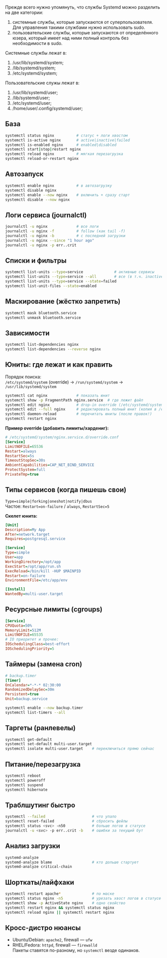 Прежде всего нужно упомянуть, что службы Systemd можно разделить на две категории:
1) системные службы, которые запускаются от суперпользователя. Для управления такими службами нужно использовать sudo. 
2) пользовательские службы, которые запускаются от определённого юзера, который имеет над ними полный контроль без необходимости в sudo.

Системные службы лежат в:
1) /usr/lib/systemd/system;
2) /lib/systemd/system;
3) /etc/systemd/system;

Пользовательские служы лежат в:
1) /usr/lib/systemd/user;
2) /lib/systemd/user;
3) /etc/systemd/user;
4) /home/user/.config/systemd/user;
## База

```bash
systemctl status nginx          # статус + логи хвостом
systemctl is-active nginx       # active|inactive|failed
systemctl is-enabled nginx      # enabled|disabled
systemctl start|stop|restart nginx
systemctl reload nginx          # мягкая перезагрузка
systemctl reload-or-restart nginx
```

## Автозапуск

```bash
systemctl enable nginx          # в автозагрузку
systemctl disable nginx
systemctl enable --now nginx    # включить + сразу старт
systemctl disable --now nginx
```

## Логи сервиса (journalctl)

```bash
journalctl -u nginx             # все логи
journalctl -u nginx -f          # follow (как tail -f)
journalctl -u nginx -b          # с последней загрузки
journalctl -u nginx --since "1 hour ago"
journalctl -u nginx -p err..crit
```

## Списки и фильтры

```bash
systemctl list-units --type=service              # активные сервисы
systemctl list-units --type=service --all        # все (в т.ч. inactive)
systemctl list-units --type=service --state=failed
systemctl list-unit-files --state=enabled
```

## Маскирование (жёстко запретить)

```bash
systemctl mask bluetooth.service
systemctl unmask bluetooth.service
```

## Зависимости

```bash
systemctl list-dependencies nginx
systemctl list-dependencies --reverse nginx
```

## Юниты: где лежат и как править

Порядок поиска:  
`/etc/systemd/system` (override) → `/run/systemd/system` → `/usr/lib/systemd/system`

```bash
systemctl cat nginx             # показать юнит
systemctl show -p FragmentPath nginx.service  # где лежит файл
systemctl edit nginx            # drop-in override (/etc/systemd/system/nginx.service.d/override.conf)
systemctl edit --full nginx     # редактировать полный юнит (копия в /etc)
systemctl daemon-reload         # перечитать юниты (после правок!)
systemctl restart nginx
```

**Пример override (добавить лимиты/хардениг):**

```ini
# /etc/systemd/system/nginx.service.d/override.conf
[Service]
LimitNOFILE=65536
Restart=always
RestartSec=5s
TimeoutStopSec=30s
AmbientCapabilities=CAP_NET_BIND_SERVICE
ProtectSystem=full
PrivateTmp=true
```

## Типы сервисов (когда пишешь свои)

`Type=simple|forking|oneshot|notify|dbus`  
Частое: `Restart=on-failure` / `always`, `RestartSec=5`

**Скелет юнита:**

```ini
[Unit]
Description=My App
After=network.target
Requires=postgresql.service

[Service]
Type=simple
User=app
WorkingDirectory=/opt/app
ExecStart=/opt/app/run.sh
ExecReload=/bin/kill -HUP $MAINPID
Restart=on-failure
EnvironmentFile=/etc/app/env

[Install]
WantedBy=multi-user.target
```

## Ресурсные лимиты (cgroups)

```ini
[Service]
CPUQuota=50%
MemoryLimit=512M
LimitNOFILE=65535
# IO приоритет и прочее:
IOSchedulingClass=best-effort
IOSchedulingPriority=5
```

## Таймеры (замена cron)

```ini
# backup.timer
[Timer]
OnCalendar=*-*-* 02:30:00
RandomizedDelaySec=30m
Persistent=true
Unit=backup.service
```

```bash
systemctl enable --now backup.timer
systemctl list-timers --all
```

## Таргеты (ранлевелы)

```bash
systemctl get-default
systemctl set-default multi-user.target
systemctl isolate multi-user.target    # переключиться прямо сейчас
```

## Питание/перезагрузка

```bash
systemctl reboot
systemctl poweroff
systemctl suspend
systemctl hibernate
```

## Траблшутинг быстро

```bash
systemctl --failed                     # что упало
systemctl reset-failed                 # сбросить фейлы
systemctl status <svc> -n50            # больше логов в статусе
journalctl -u <svc> -p err..crit -b    # ошибки за текущий бут
```

## Анализ загрузки

```bash
systemd-analyze
systemd-analyze blame                  # кто дольше стартует
systemd-analyze critical-chain
```

## Шорткаты/лайфхаки

```bash
systemctl restart apache*              # по маске
systemctl status nginx -n5             # урезать хвост логов в статусе
systemctl show -p ActiveState nginx    # одно свойство
systemctl restart nginx && systemctl status nginx
systemctl reload nginx || systemctl restart nginx
```

## Кросс-дистро нюансы

- Ubuntu/Debian: `apache2`, firewall — `ufw`
- RHEL/Fedora: `httpd`, firewall — `firewalld`  
    Пакеты ставятся по-разному, но `systemctl` везде одинаков.
